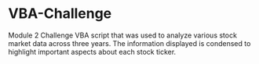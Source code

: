 # VBA-Challenge
Module 2 Challenge
VBA script that was used to analyze various stock market data across three years. The information displayed is condensed to highlight important aspects about each stock ticker.
